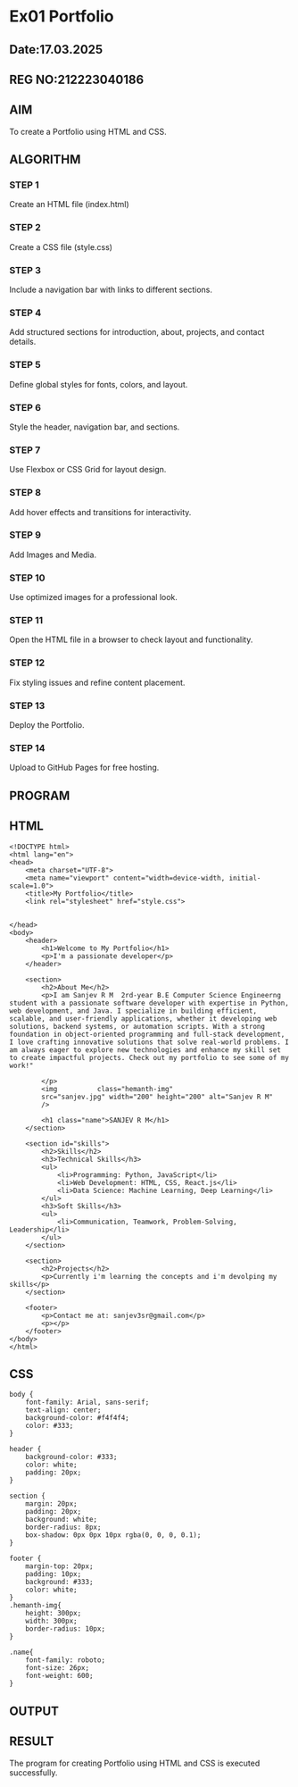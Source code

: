 # Ex01 Portfolio
## Date:17.03.2025
## REG NO:212223040186

## AIM
To create a Portfolio using HTML and CSS.

## ALGORITHM
### STEP 1
Create an HTML file (index.html)

### STEP 2
Create a CSS file (style.css)

### STEP 3
Include a navigation bar with links to different sections.

### STEP 4
Add structured sections for introduction, about, projects, and contact details.

### STEP 5
Define global styles for fonts, colors, and layout.

### STEP 6
Style the header, navigation bar, and sections.

### STEP 7
Use Flexbox or CSS Grid for layout design.

### STEP 8
Add hover effects and transitions for interactivity.

### STEP 9
Add Images and Media.

### STEP 10
Use optimized images for a professional look.

### STEP 11
Open the HTML file in a browser to check layout and functionality.

### STEP 12
Fix styling issues and refine content placement.

### STEP 13
Deploy the Portfolio.

### STEP 14
Upload to GitHub Pages for free hosting.

## PROGRAM
## HTML
```
<!DOCTYPE html>
<html lang="en">
<head>
    <meta charset="UTF-8">
    <meta name="viewport" content="width=device-width, initial-scale=1.0">
    <title>My Portfolio</title>
    <link rel="stylesheet" href="style.css">

    
</head>
<body>
    <header>
        <h1>Welcome to My Portfolio</h1>
        <p>I'm a passionate developer</p>
    </header>

    <section>
        <h2>About Me</h2>
        <p>I am Sanjev R M  2rd-year B.E Computer Science Engineerng  student with a passionate software developer with expertise in Python, web development, and Java. I specialize in building efficient, scalable, and user-friendly applications, whether it developing web solutions, backend systems, or automation scripts. With a strong foundation in object-oriented programming and full-stack development, I love crafting innovative solutions that solve real-world problems. I am always eager to explore new technologies and enhance my skill set to create impactful projects. Check out my portfolio to see some of my work!"

        </p>
        <img          class="hemanth-img"
        src="sanjev.jpg" width="200" height="200" alt="Sanjev R M"
        />

        <h1 class="name">SANJEV R M</h1>
    </section>

    <section id="skills">
        <h2>Skills</h2>
        <h3>Technical Skills</h3>
        <ul>
            <li>Programming: Python, JavaScript</li>
            <li>Web Development: HTML, CSS, React.js</li>
            <li>Data Science: Machine Learning, Deep Learning</li>
        </ul>
        <h3>Soft Skills</h3>
        <ul>
            <li>Communication, Teamwork, Problem-Solving, Leadership</li>
        </ul>
    </section>

    <section>
        <h2>Projects</h2>
        <p>Currently i'm learning the concepts and i'm devolping my skills</p>
    </section>

    <footer>
        <p>Contact me at: sanjev3sr@gmail.com</p>
        <p></p>
    </footer>
</body>
</html>
```
## CSS
```
body {
    font-family: Arial, sans-serif;
    text-align: center;
    background-color: #f4f4f4;
    color: #333;
}

header {
    background-color: #333;
    color: white;
    padding: 20px;
}

section {
    margin: 20px;
    padding: 20px;
    background: white;
    border-radius: 8px;
    box-shadow: 0px 0px 10px rgba(0, 0, 0, 0.1);
}

footer {
    margin-top: 20px;
    padding: 10px;
    background: #333;
    color: white;
}
.hemanth-img{
    height: 300px;
    width: 300px;
    border-radius: 10px;
}

.name{
    font-family: roboto;
    font-size: 26px;
    font-weight: 600;
}
```

## OUTPUT


## RESULT
The program for creating Portfolio using HTML and CSS is executed successfully.
